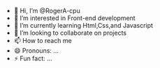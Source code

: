 - 👋 Hi, I’m @RogerA-cpu
- 👀 I’m interested in Front-end development
- 🌱 I’m currently learning Html,Css,and Javascript
- 💞️ I’m looking to collaborate on projects
- 📫 How to reach me 
- 😄 Pronouns: ...
- ⚡ Fun fact: ...

<!---
RogerA-cpu/RogerA-cpu is a ✨ special ✨ repository because its `README.md` (this file) appears on your GitHub profile.
You can click the Preview link to take a look at your changes.
--->
